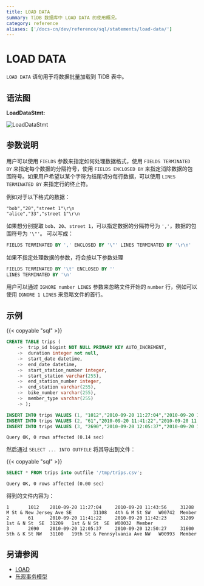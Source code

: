```yaml
---
title: LOAD DATA
summary: TiDB 数据库中 LOAD DATA 的使用概况。
category: reference
aliases: ['/docs-cn/dev/reference/sql/statements/load-data/']
---
```


# LOAD DATA

`LOAD DATA` 语句用于将数据批量加载到 TiDB 表中。

## 语法图

**LoadDataStmt:**

![LoadDataStmt](/media/sqlgram/LoadDataStmt.png)

## 参数说明

用户可以使用 `FIELDS` 参数来指定如何处理数据格式，使用 `FIELDS TERMINATED BY` 来指定每个数据的分隔符号，使用 `FIELDS ENCLOSED BY` 来指定消除数据的包围符号。如果用户希望以某个字符为结尾切分每行数据，可以使用 `LINES TERMINATED BY` 来指定行的终止符。

例如对于以下格式的数据：

```
"bob","20","street 1"\r\n
"alice","33","street 1"\r\n
```

如果想分别提取 `bob`、`20`、`street 1`，可以指定数据的分隔符号为 `','`，数据的包围符号为 `'\"'`。
可以写成：

```sql
FIELDS TERMINATED BY ',' ENCLOSED BY '\"' LINES TERMINATED BY '\r\n'
```

如果不指定处理数据的参数，将会按以下参数处理

```sql
FIELDS TERMINATED BY '\t' ENCLOSED BY ''
LINES TERMINATED BY '\n'
```

用户可以通过 `IGNORE number LINES` 参数来忽略文件开始的 `number` 行，例如可以使用 `IGNORE 1 LINES` 来忽略文件的首行。

## 示例

{{< copyable "sql" >}}

```sql
CREATE TABLE trips (
    ->  trip_id bigint NOT NULL PRIMARY KEY AUTO_INCREMENT,
    ->  duration integer not null,
    ->  start_date datetime,
    ->  end_date datetime,
    ->  start_station_number integer,
    ->  start_station varchar(255),
    ->  end_station_number integer,
    ->  end_station varchar(255),
    ->  bike_number varchar(255),
    ->  member_type varchar(255)
    -> );

INSERT INTO trips VALUES (1, "1012","2010-09-20 11:27:04","2010-09-20 11:43:56","31208","M St & New Jersey Ave SE","31108","4th & M St SW","W00742","Member");
INSERT INTO trips VALUES (2, "61","2010-09-20 11:41:22","2010-09-20 11:42:23","31209","1st & N St  SE","31209","1st & N St  SE","W00032","Member");
INSERT INTO trips VALUES (3, "2690","2010-09-20 12:05:37","2010-09-20 12:50:27","31600","5th & K St NW","31100","19th St & Pennsylvania Ave NW","W00993","Member");
```

```
Query OK, 0 rows affected (0.14 sec)
```

然后通过 `SELECT ... INTO OUTFILE` 将其导出到文件：

{{< copyable "sql" >}}

```sql
SELECT * FROM trips into outfile '/tmp/trips.csv';
```

```
Query OK, 0 rows affected (0.00 sec)
```

得到的文件内容为：
```
1       1012    2010-09-20 11:27:04     2010-09-20 11:43:56     31208   M St & New Jersey Ave SE        31108   4th & M St SW   W00742  Member
2       61      2010-09-20 11:41:22     2010-09-20 11:42:23     31209   1st & N St  SE  31209   1st & N St  SE  W00032  Member
3       2690    2010-09-20 12:05:37     2010-09-20 12:50:27     31600   5th & K St NW   31100   19th St & Pennsylvania Ave NW   W00993  Member
```


## 另请参阅

* [LOAD](/sql-statements/sql-statement-insert.md)
* [乐观事务模型](/optimistic-transaction.md)
